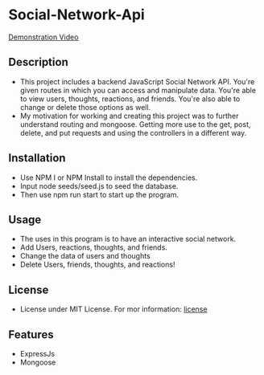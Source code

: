 # Social-Network-Api

[Demonstration Video](https://drive.google.com/file/d/12M68wacfyugAWwFunjOi9NDr8qdRu8jH/view?usp=sharing)

## Description
- This project includes a backend JavaScript Social Network API. You're given routes in which you can access and manipulate data. You're able to view users, thoughts, reactions, and friends. You're also able to change or delete those options as well.
- My motivation for working and creating this project was to further understand routing and mongoose. Getting more use to the get, post, delete, and put requests and using the controllers in a different way.

## Installation
- Use NPM I or NPM Install to install the dependencies.
- Input node seeds/seed.js to seed the database.
- Then use npm run start to start up the program.
  
## Usage 
- The uses in this program is to have an interactive social network.
- Add Users, reactions, thoughts, and friends.
- Change the data of users and thoughts
- Delete Users, friends, thoughts, and reactions!
  
## License
- License under MIT License. For mor information: [license](https://opensource.org/license/MIT)
  
## Features
- ExpressJs
- Mongoose
